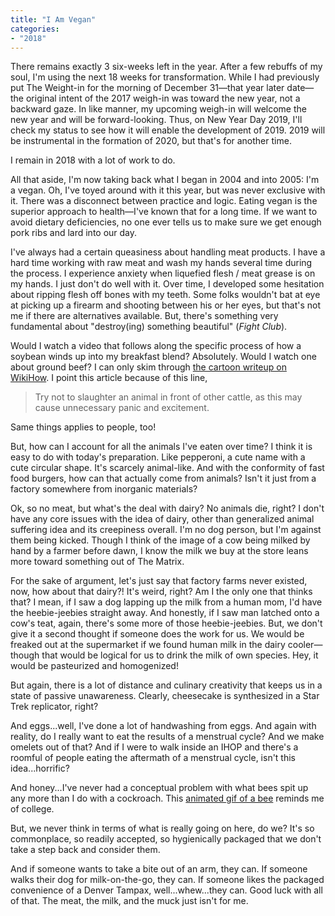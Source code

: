```yaml
---
title: "I Am Vegan"
categories:
- "2018"
---
```


There remains exactly 3 six-weeks left in the year.  After a few rebuffs of my soul, I'm using the next 18 weeks for transformation. While I had previously put The Weight-in for the morning of December 31—that year later date—the original intent of the 2017 weigh-in was toward the new year, not a backward gaze.  In like manner, my upcoming weigh-in will welcome the new year and will be forward-looking.  Thus, on New Year Day 2019, I'll check my status to see how it will enable the development of 2019.  2019 will be instrumental in the formation of 2020, but that's for another time.

I remain in 2018 with a lot of work to do.

All that aside, I'm now taking back what I began in 2004 and into 2005: I'm a vegan.  Oh, I've toyed around with it this year, but was never exclusive with it.  There was a disconnect between practice and logic.  Eating vegan is the superior approach to health—I've known that for a long time.  If we want to avoid dietary deficiencies, no one ever tells us to make sure we get enough pork ribs and lard into our day.

I've always had a certain queasiness about handling meat products.  I have a hard time working with raw meat and wash my hands several time during the process.  I experience anxiety when liquefied flesh / meat grease is on my hands.  I just don't do well with it. Over time, I developed some hesitation about ripping flesh off bones with my teeth.  Some folks wouldn't bat at eye at picking up a firearm and shooting between his or her eyes, but that's not me if there are alternatives available. But, there's something very fundamental about "destroy(ing) something beautiful" (*Fight Club*).

Would I watch a video that follows along the specific process of how a soybean winds up into my breakfast blend?  Absolutely.  Would I watch one about ground beef?  I can only skim through [the cartoon writeup on WikiHow](https://www.wikihow.com/Slaughter-Cattle). I point this article because of this line,

> Try not to slaughter an animal in front of other cattle, as this may cause unnecessary panic and excitement.

Same things applies to people, too!

But, how can I account for all the animals I've eaten over time?  I think it is easy to do with today's preparation.  Like pepperoni, a cute name with a cute circular shape.  It's scarcely animal-like.  And with the conformity of fast food burgers, how can that actually come from animals?  Isn't it just from a factory somewhere from inorganic materials?

Ok, so no meat, but what's the deal with dairy?  No animals die, right? I don't have any core issues with the idea of dairy, other than generalized animal suffering idea and its creepiness overall.  I'm no dog person, but I'm against them being kicked.  Though I think of the image of a cow being milked by hand by a farmer before dawn, I know the milk we buy at the store leans more toward something out of The Matrix.

For the sake of argument, let's just say that factory farms never existed, now, how about that dairy?!  It's weird, right?  Am I the only one that thinks that?  I mean, if I saw a dog lapping up the milk from a human mom, I'd have the heebie-jeebies straight away.  And honestly, if I saw man latched onto a cow's teat, again, there's some more of those heebie-jeebies.  But, we don't give it a second thought if someone does the work for us.  We would be freaked out at the supermarket if we found human milk in the dairy cooler—though that would be logical for us to drink the milk of own species.  Hey, it would be pasteurized and homogenized!

But again, there is a lot of distance and culinary creativity that keeps us in a state of passive unawareness.  Clearly, cheesecake is synthesized in a Star Trek replicator, right?

And eggs...well, I've done a lot of handwashing from eggs.  And again with reality, do I really want to eat the results of a menstrual cycle?  And we make omelets out of that? And if I were to walk inside an IHOP and there's a roomful of people eating the aftermath of a menstrual cycle, isn't this idea...horrific?

And honey...I've never had a conceptual problem with what bees spit up any more than I do with a cockroach.  This [animated gif of a bee](https://img.huffingtonpost.com/asset/58c6aaa71e00003f0077f66c.gif?ops=scalefit_720_noupscale) reminds me of college.

But, we never think in terms of what is really going on here, do we?  It's so commonplace, so readily accepted, so hygienically packaged that we don't take a step back and consider them.

And if someone wants to take a bite out of an arm, they can.  If someone walks their dog for milk-on-the-go, they can. If someone likes the packaged convenience of a Denver Tampax, well...whew...they can.  Good luck with all of that.  The meat, the milk, and the muck just isn't for me.